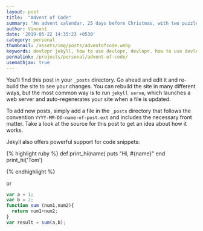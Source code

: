 ```yaml
---
layout: post
title:  "Advent of Code"
summary: "An advent calendar, 25 days before Christmas, with two puzzles per day, only solvable with code. Incredibly fun, and a great opportunity to challenge yourself in new ways, for example by using a language you've never used before."
author: Vincent
date: '2019-05-22 14:35:23 +0530'
category: personal
thumbnail: /assets/img/posts/adventofcode.webp
keywords: devlopr jekyll, how to use devlopr, devlopr, how to use devlopr-jekyll, devlopr-jekyll tutorial,best jekyll themes
permalink: /projects/personal/advent-of-code/
usemathjax: true
---
```



You’ll find this post in your `_posts` directory. Go ahead and edit it and re-build the site to see your changes. You can rebuild the site in many different ways, but the most common way is to run `jekyll serve`, which launches a web server and auto-regenerates your site when a file is updated.

To add new posts, simply add a file in the `_posts` directory that follows the convention `YYYY-MM-DD-name-of-post.ext` and includes the necessary front matter. Take a look at the source for this post to get an idea about how it works.

Jekyll also offers powerful support for code snippets:

{% highlight ruby %}
def print_hi(name)
  puts "Hi, #{name}"
end
print_hi('Tom')

{% endhighlight %}

or

```javascript
var a = 1;
var b = 2;
function sum (num1,num2){
  return num1+num2;
}
var result = sum(a,b);
```

